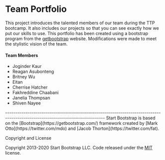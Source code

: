 <h1>Team Portfolio</h1>
<p>This project introduces the talented members of our team during the TTP bootcamp. It also includes our projects so that you can see exactly how we put our skills to use. This portfolio has been created using a bootstrap program from the <a href="https://getbootstrap.com/">getbootstrap</a> website. Modifications were made to meet the stylistic vision of the team.</p>
<h4>Team Members</h4>
<ul>
    <li>Joginder Kaur</li>
    <li>Reagan Asubonteng</li>
    <li>Britney Wu</li>
    <li>Eitan</li>
    <li>Cherrise Hatcher</li>
    <li>Fakhreddine Chaabani</li> 
    <li>Janelia Thompsan</li>
    <li>Shiven Nayee</li>
</ul>

<p> --------------------------------------------------------------------------------------------------------------------------------
Start Bootstrap is based on the [Bootstrap](https://getbootstrap.com/) framework created by [Mark Otto](https://twitter.com/mdo) and [Jacob Thorton](https://twitter.com/fat).

Copyright and License

Copyright 2013-2020 Start Bootstrap LLC. Code released under the [MIT](https://github.com/StartBootstrap/startbootstrap-grayscale/blob/gh-pages/LICENSE) license.</p>
